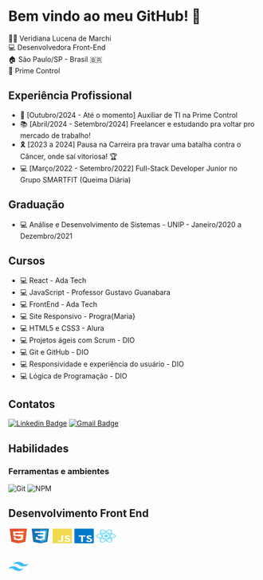 # Bem vindo ao meu GitHub! 👋
👩🏻 Veridiana Lucena de Marchi<br/>
💻 Desenvolvedora Front-End<br/>
🏠 São Paulo/SP - Brasil 🇧🇷<br/>
🏢 Prime Control<br/>

## Experiência Profissional
- 🏢 [Outubro/2024 - Até o momento] Auxiliar de TI na Prime Control
- 📚 [Abril/2024 - Setembro/2024] Freelancer e estudando pra voltar pro mercado de trabalho!
- 🎗️ [2023 a 2024] Pausa na Carreira pra travar uma batalha contra o Câncer, onde saí vitoriosa! 🏆
- 💻 [Março/2022 - Setembro/2022] Full-Stack Developer Junior no Grupo SMARTFIT (Queima Diária)

## Graduação
- 💻 Análise e Desenvolvimento de Sistemas - UNIP - Janeiro/2020 a Dezembro/2021

## Cursos
- 💻 React - Ada Tech
- 💻 JavaScript - Professor Gustavo Guanabara
- 💻 FrontEnd - Ada Tech
- 💻 Site Responsivo - Progra{Maria}
- 💻 HTML5 e CSS3 - Alura
- 💻 Projetos ágeis com Scrum - DIO
- 💻 Git e GitHub - DIO
- 💻 Responsividade e experiência do usuário - DIO
- 💻 Lógica de Programação - DIO

## Contatos
[![Linkedin Badge](https://img.shields.io/badge/LinkedIn-VeridianaLucena-blue?style=flat-square&logo=Linkedin&logoColor=white&link=https://www.linkedin.com/in/veridiana-lucena/)](https://www.linkedin.com/in/veridiana-lucena/)
[![Gmail Badge](https://img.shields.io/badge/-veridianalucena@gmail.com-c14438?style=flat-square&logo=Gmail&logoColor=white&link=mailto:veridianalucena@gmail.com)](mailto:veridianalucena@gmail.com)

## Habilidades
### Ferramentas e ambientes
<img alt="Git" src="https://img.shields.io/badge/Git-F05032.svg?style=for-the-badge&logo=git&logoColor=white" /> <img alt="NPM" src="https://img.shields.io/badge/NPM-CB3837.svg?style=for-the-badge&logo=npm&logoColor=white" />
## Desenvolvimento Front End
<a href = "https://developer.mozilla.org/en-US/docs/Web/HTML"><img align="center" alt="HTML" height="30" width="40" src="https://raw.githubusercontent.com/devicons/devicon/master/icons/html5/html5-original.svg"></a>
<a href = "https://developer.mozilla.org/en-US/docs/Web/CSS"><img align="center" alt="CSS" height="30" width="40" src="https://raw.githubusercontent.com/devicons/devicon/master/icons/css3/css3-original.svg"></a>
<a href = "https://developer.mozilla.org/en-US/docs/Web/JavaScript"><img align="center" alt="JavaScript" height="30" width="40" src="https://raw.githubusercontent.com/devicons/devicon/master/icons/javascript/javascript-plain.svg"></a>
<a href = "[https://v2.tailwindcss.com/docs](https://www.typescriptlang.org/docs/)"><img align="center" alt="TipeScript" height="30" width="40" src="https://raw.githubusercontent.com/devicons/devicon/master/icons/typescript/typescript-original.svg"></a>
<a href = "https://legacy.reactjs.org/docs/getting-started.html"><img align="center" alt="ReactJS" height="30" width="40" src="https://raw.githubusercontent.com/devicons/devicon/master/icons/react/react-original.svg"></a>

<br>
<a href = "https://v2.tailwindcss.com/docs"><img align="center" alt="TailWindCSS" height="30" width="40" src="https://raw.githubusercontent.com/devicons/devicon/master/icons/tailwindcss/tailwindcss-original.svg"></a>


